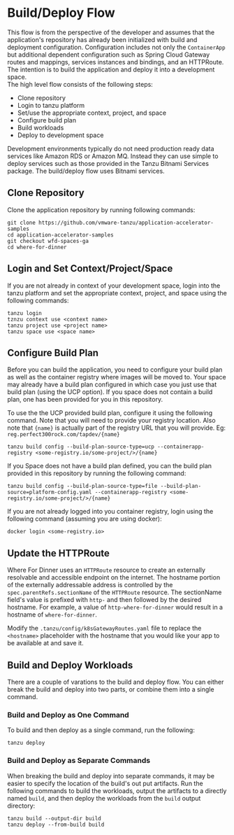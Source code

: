 # Build/Deploy Flow

This flow is from the perspective of the developer and assumes that the application's repository has already been initialized with build and deployment
configuration.  Configuration includes not only the `ContainerApp` but additional dependent configuration such as Spring Cloud Gateway routes and mappings, 
services instances and bindings, and an HTTPRoute. The intention is to build the application and deploy it into a development space.  
The high level flow consists of the following steps:

* Clone repository
* Login to tanzu platform
* Set/use the appropriate context, project, and space
* Configure build plan
* Build workloads
* Deploy to development space

Development environments typically do not need production ready data services like Amazon RDS or Amazon MQ.  Instead they can use simple to deploy
services such as those provided in the Tanzu Bitnami Services package.  The build/deploy flow uses Bitnami services.

## Clone Repository

Clone the application repository by running following commands:

```
git clone https://github.com/vmware-tanzu/application-accelerator-samples
cd application-accelerator-samples
git checkout wfd-spaces-ga
cd where-for-dinner
```

## Login and Set Context/Project/Space

If you are not already in context of your development space, login into the tanzu platform and set the appropriate context, project, and space
using the following commands:

```
tanzu login
tznzu context use <context name>
tanzu project use <project name>
tanzu space use <space name>
```

## Configure Build Plan

Before you can build the application, you need to configure your build plan as well as the container registry where images will be moved to.
Your space may already have a build plan configured in which case you just use that build plan (using the UCP option).  If you space does not
contain a build plan, one has been provided for you in this repository.

To use the the UCP provided build plan, configure it using the following command.  Note that you will need to provide your registry location.  Also note that
`{name}` is actually part of the registry URL that you will provide.  Eg: `reg.perfect300rock.com/tapdev/{name}`

```
tanzu build config --build-plan-source-type=ucp --containerapp-registry <some-registry.io/some-project/>/{name}
```

If you Space does not have a build plan defined, you can the build plan provided in this repository by running the following command:

```
tanzu build config --build-plan-source-type=file --build-plan-source=platform-config.yaml --containerapp-registry <some-registry.io/some-project/>/{name}
```

If you are not already logged into you container registry, login using the following command (assuming you are using docker):

```
docker login <some-registry.io>
```

## Update the HTTPRoute

Where For Dinner uses an `HTTPRoute` resource to create an externally resolvable and accessible endpoint on the internet.  The hostname portion of the externally 
addressable address is controlled by the `spec.parentRefs.sectionName` of the `HTTPRoute` resource.  The sectionName field's value is prefixed with `http-` and then 
followed by the desired hostname.  For example, a value of `http-where-for-dinner` would result in a hostname of `where-for-dinner`.

Modify the `.tanzu/config/k8sGatewayRoutes.yaml` file to replace the `<hostname>` placeholder with the hostname that you would like your app to be available at and save it.  


## Build and Deploy Workloads

There are a couple of varations to the build and deploy flow.  You can either break the build and deploy into two parts, or combine them into a single command.


### Build and Deploy as One Command

To build and then deploy as a single command, run the following:

```
tanzu deploy
```

### Build and Deploy as Separate Commands

When breaking the build and deploy into separate commands, it may be easier to specify the location of the build's out put artifacts.  Run the following commands to
build the workloads, output the artifacts to a directly named `build`, and then deploy the workloads from the `build` output directory:

```
tanzu build --output-dir build
tanzu deploy --from-build build
```